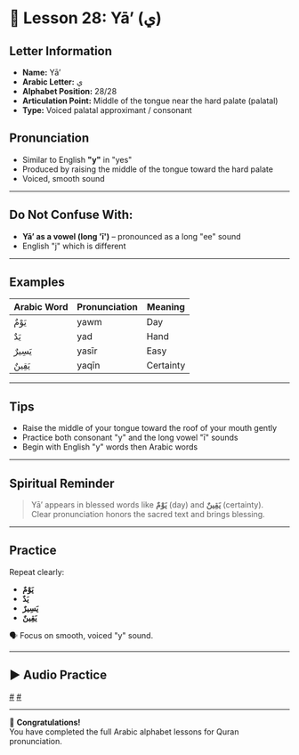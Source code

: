 # 📘 Lesson 28: Yā’ (ي)

## Letter Information

- **Name:** Yā’
- **Arabic Letter:** ي
- **Alphabet Position:** 28/28
- **Articulation Point:** Middle of the tongue near the hard palate (palatal)
- **Type:** Voiced palatal approximant / consonant

## Pronunciation

- Similar to English **"y"** in "yes"
- Produced by raising the middle of the tongue toward the hard palate
- Voiced, smooth sound

---

## Do Not Confuse With:

- **Yā’ as a vowel (long 'ī')** – pronounced as a long "ee" sound
- English "j" which is different

---

## Examples

| Arabic Word | Pronunciation | Meaning   |
| ----------- | ------------- | --------- |
| يَوْمٌ      | yawm          | Day       |
| يَدٌ        | yad           | Hand      |
| يَسِيرٌ     | yasīr         | Easy      |
| يَقِينٌ     | yaqīn         | Certainty |

---

## Tips

- Raise the middle of your tongue toward the roof of your mouth gently
- Practice both consonant "y" and the long vowel "ī" sounds
- Begin with English "y" words then Arabic words

---

## Spiritual Reminder

> Yā’ appears in blessed words like **يَوْمٌ** (day) and **يَقِينٌ** (certainty).  
> Clear pronunciation honors the sacred text and brings blessing.

---

## Practice

Repeat clearly:

- **يَوْمٌ**
- **يَدٌ**
- **يَسِيرٌ**
- **يَقِينٌ**

🗣 Focus on smooth, voiced "y" sound.

---

## ▶️ Audio Practice

[#](assets/audios/arabic/man/28.mp3) [#](assets/audios/arabic/woman/28.mp3)

---

🎉 **Congratulations!**  
You have completed the full Arabic alphabet lessons for Quran pronunciation.
